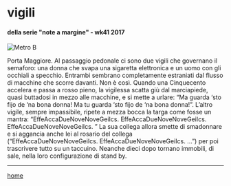 # vigili  

#### della serie "note a margine" - wk41 2017  

![](/pic/interarete133.png "Metro B") 

Porta Maggiore. Al passaggio pedonale ci sono due vigili che governano il semaforo: una donna che svapa una sigaretta elettronica e un uomo con gli occhiali a specchio. Entrambi sembrano completamente estraniati dal flusso di macchine che scorre davanti. Non è così. Quando una Cinquecento accelera e passa a rosso pieno, la vigilessa scatta giù dal marciapiede, quasi buttadosi in mezzo alle macchine, e si mette a urlare: “Ma guarda ‘sto fijo de ‘na bona donna! Ma tu guarda ‘sto fijo de ‘na bona donna!”. L’altro vigile, sempre impassibile, ripete a mezza bocca la targa come fosse un mantra: “EffeAccaDueNoveNoveGeiIcs. EffeAccaDueNoveNoveGeiIcs. EffeAccaDueNoveNoveGeiIcs. ” La sua collega allora smette di smadonnare e si aggancia anche lei al rosario del collega (“EffeAccaDueNoveNoveGeiIcs. EffeAccaDueNoveNoveGeiIcs. …”) per poi  trascrivere tutto su un taccuino. Neanche dieci dopo tornano immobili, di sale, nella loro configurazione di stand by.  

---
[home](/index.md) 

